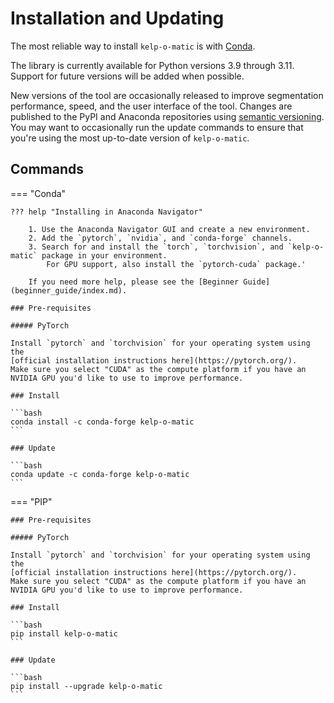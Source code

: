 # Installation and Updating

The most reliable way to install `kelp-o-matic` is with [Conda](https://docs.anaconda.com/anaconda/).

The library is currently available for Python versions 3.9 through 3.11. Support for future versions
will be added when possible.

New versions of the tool are occasionally released to improve segmentation performance, speed, and
the user interface of the tool. Changes are published to the PyPI and Anaconda repositories using
[semantic versioning](https://semver.org/). You may want to occasionally run the update commands to ensure
that you're using the most up-to-date version of `kelp-o-matic`.

## Commands

=== "Conda"

    ??? help "Installing in Anaconda Navigator"

        1. Use the Anaconda Navigator GUI and create a new environment.
        2. Add the `pytorch`, `nvidia`, and `conda-forge` channels.
        3. Search for and install the `torch`, `torchvision`, and `kelp-o-matic` package in your environment. 
            For GPU support, also install the `pytorch-cuda` package.'

        If you need more help, please see the [Beginner Guide](beginner_guide/index.md).

    ### Pre-requisites
    
    ##### PyTorch
    
    Install `pytorch` and `torchvision` for your operating system using the 
    [official installation instructions here](https://pytorch.org/). 
    Make sure you select "CUDA" as the compute platform if you have an NVIDIA GPU you'd like to use to improve performance.
    
    ### Install
    
    ```bash
    conda install -c conda-forge kelp-o-matic
    ```

    ### Update

    ```bash
    conda update -c conda-forge kelp-o-matic
    ```

=== "PIP"
    
    ### Pre-requisites

    ##### PyTorch
    
    Install `pytorch` and `torchvision` for your operating system using the 
    [official installation instructions here](https://pytorch.org/). 
    Make sure you select "CUDA" as the compute platform if you have an NVIDIA GPU you'd like to use to improve performance.
    
    ### Install

    ```bash
    pip install kelp-o-matic
    ```

    ### Update

    ```bash
    pip install --upgrade kelp-o-matic
    ```
